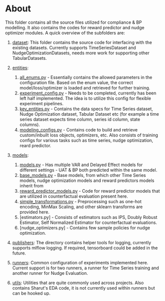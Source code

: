 # About
This folder contains all the source files utilized for compliance & BP modelling. It also contains the codes for reward predictor and nudge optimizer modules. A quick overview of the subfolders are:
1. [dataset](dataset): This folder contains the source code for interfacing with the existing datasets. Currently supports TimeSeriesDataset and NudgeOptimizationDatasets, needs more work for supporting other TabularDatasets.

2. [entities](entities):
    1. [all_enums.py](entities/all_enums.py) - Essentially contains the allowed parameters in the configuration file. Based on the enum value, the correct model/loss/optimizer is loaded and retrieved for further training.
    2. [experiment_config.py](entities/experiment_config.py) - Needs to be completed, currently has been left half implemented. The idea is to utilize this config for flexible experiment pipelines.
    3. [key_entities.py](entities/key_entities.py)  - Contains the data specs for Time Series dataset, Nudge Optimization dataset, Tabular Dataset etc (for example a time series dataset expects time column, series id column, state columns).
    4. [modeling_configs.py](entities/modeling_configs.py) - Contains code to build and retrieve custom/inbuilt loss objects, optimizers, etc. Also consists of training configs for various tasks such as time series, nudge optimization, reard predictor.

3. [models](models):
    1. [models.py](entities/models.py) - Has multiple VAR and Delayed Effect models for different settings - UAT & BP both predicted within the same model.
    2. [base_models.py](entities/base_models.py) - Base models, from which other Time Series models, nudge optimization models and reward predictors models inherit from
    3. [reward_predictor_models.py](entities/reward_predictor_models.py) - Code for reward predictor models that are utilized in counterfactual evaluation present here.
    4. [simple_transformations.py](entities/simple_transformations.py) - Preprocessing such as one-hot encoding, MinMax Scaling, and other sklearn transforms are provided here.
    5. [estimators.py] - Consists of estimators such as IPS, Doubly Robust Estimator, Self Normalized Estimator for counterfactual evaluations.
    6. [nudge_optimizers.py] - Contains few sample policies for nudge optimization.

4. [publishers](publishers): The directory contains helper tools for logging, currently supports mlflow logging. If required, tensorboard could be added in the future.

5. [runners](runners): Common configuration of experiments implemented here. Current support is for two runners, a runner for Time Series training and another runner for Nudge Evaluation.

6. [utils](utils): Utilities that are quite commonly used across projects. Also contains Sharut's EDA code, it is not currently used within runners but can be hooked up.